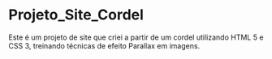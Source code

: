 # Projeto_Site_Cordel
 Este é um projeto de site que criei a partir de um cordel utilizando HTML 5 e CSS 3, treinando técnicas de efeito Parallax em imagens.
